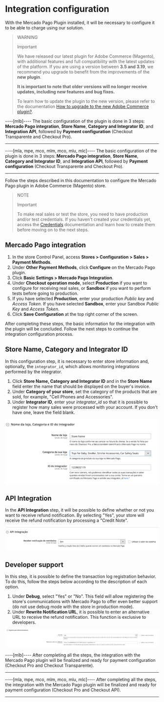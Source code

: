 # Integration configuration

With the Mercado Pago Plugin installed, it will be necessary to configure it to be able to charge using our solution.

> WARNING
>
> Important
>
> We have released our latest plugin for Adobe Commerce (Magento), with additional features and full compatibility with the latest updates of the platform. If you are using a version between **3.5 and 3.19**, we recommend you upgrade to benefit from the improvements of the **new plugin**.
>
> **It is important to note that older versions will no longer receive updates, including new features and bug fixes.**
>
> To learn how to update the plugin to the new version, please refer to the documentation [How to upgrade to the new Adobe Commerce plugin?](/developers/en/docs/adobe-commerce/upgrade-to-the-new-plugin).


----[mlb]----
The basic configuration of the plugin is done in 3 steps: **Mercado Pago integration**, **Store Name**, **Category and Integrator ID**, and **Integration API**, followed by **Payment configuration** (Checkout Transparente and Checkout Pro).

------------
----[mla, mpe, mco, mlm, mco, mlu, mlc]----
The basic configuration of the plugin is done in 3 steps: **Mercado Pago integration**, **Store Name**, **Category and Integrator ID**, and **Integration API**, followed by **Payment configuration** (Checkout Transparente and Checkout Pro).

------------
Follow the steps described in this documentation to configure the Mercado Pago plugin in Adobe Commerce (Magento) store.

> NOTE
>
> Important
>
> To make real sales or test the store, you need to have production and/or test credentials. If you haven't created your credentials yet, access the [Credentials](/developers/en/guides/additional-content/your-integrations/credentials) documentation and learn how to create them before moving on to the next steps.


## Mercado Pago integration

1. In the store Control Panel, access **Stores > Configuration > Sales > Payment Methods**.
2. Under **Other Payment Methods**, click **Configure** on the Mercado Pago plugin.
3. Click **Basic Settings > Mercado Pago Integration**.
4. Under **Checkout operation mode**, select **Production** if you want to configure for receiving real sales, or **Sandbox** if you want to perform tests before going to production.
5. If you have selected **Production**, enter your production _Public key_ and _Access Token_. If you have selected **Sandbox**, enter your Sandbox _Public Key_ and _Access Token_.
6. Click **Save Configuration** at the top right corner of the screen.

After completing these steps, the basic information for the integration with the plugin will be concluded. Follow the next steps to continue the integration configuration process.


## Store Name, Category and Integrator ID

In this configuration step, it is necessary to enter store information and, optionally, the `integrator_id`, which allows monitoring integrations performed by the integrator.

1. Click **Store Name, Category and Integrator ID** and in the **Store Name** field enter the name that should be displayed on the buyer's invoice.
2. Under **Category of your store**, set the category of the products that are sold, for example, "Cell Phones and Accessories".
3. Under **Integrator ID**, enter your _integrator_id_ so that it is possible to register how many sales were processed with your account. If you don't have one, leave the field blank.

![Store Name, Category and Integrator ID](/images/adobe-commerce/nome_cat_id.png)


## API Integration

In the **API Integration** step, it will be possible to define whether or not you want to receive refund notification. By selecting "Yes", your store will receive the refund notification by processing a "Credit Note".

![API Integration](/images/adobe-commerce/api_integracao.png)


## Developer support

In this step, it is possible to define the transaction log registration behavior. To do this, follow the steps below according to the description of each option.

1. Under **Debug**, select "Yes" or "No". This field will allow registering the store's communications with Mercado Pago to offer even better support (do not use debug mode with the store in production mode).
2. Under **Rewrite Notification URL**, it is possible to enter an alternative URL to receive the refund notification. This function is exclusive to developers.

![Support](/images/adobe-commerce/suporte_para_devs.png)

----[mlb]----
After completing all the steps, the integration with the Mercado Pago plugin will be finalized and ready for payment configuration (Checkout Pro and Checkout Transparente).

------------
----[mla, mpe, mco, mlm, mco, mlu, mlc]----
After completing all the steps, the integration with the Mercado Pago plugin will be finalized and ready for payment configuration (Checkout Pro and Checkout API).

------------